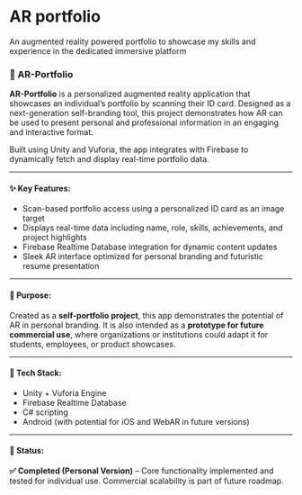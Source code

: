 # AR portfolio
 An augmented reality powered portfolio to showcase my skills and experience in the dedicated immersive platform
### 🪪 AR-Portfolio

**AR-Portfolio** is a personalized augmented reality application that showcases an individual’s portfolio by scanning their ID card. Designed as a next-generation self-branding tool, this project demonstrates how AR can be used to present personal and professional information in an engaging and interactive format.

Built using Unity and Vuforia, the app integrates with Firebase to dynamically fetch and display real-time portfolio data.

---

#### ✨ Key Features:

* Scan-based portfolio access using a personalized ID card as an image target
* Displays real-time data including name, role, skills, achievements, and project highlights
* Firebase Realtime Database integration for dynamic content updates
* Sleek AR interface optimized for personal branding and futuristic resume presentation

---

#### 💼 Purpose:

Created as a **self-portfolio project**, this app demonstrates the potential of AR in personal branding. It is also intended as a **prototype for future commercial use**, where organizations or institutions could adapt it for students, employees, or product showcases.

---

#### 🧰 Tech Stack:

* Unity + Vuforia Engine
* Firebase Realtime Database
* C# scripting
* Android (with potential for iOS and WebAR in future versions)

---

#### 📌 Status:

**✅ Completed (Personal Version)** – Core functionality implemented and tested for individual use. Commercial scalability is part of future roadmap.


